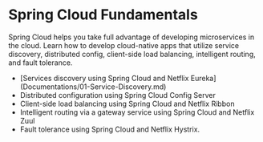 # Spring Cloud Fundamentals

Spring Cloud helps you take full advantage of developing microservices in the cloud. Learn how to develop cloud-native apps that utilize service discovery, distributed config, client-side load balancing, intelligent routing, and fault tolerance.

- [Services discovery using Spring Cloud and Netflix Eureka] (Documentations/01-Service-Discovery.md) 
- Distributed configuration using Spring Cloud Config Server 
- Client-side load balancing using Spring Cloud and Netflix Ribbon 
- Intelligent routing via a gateway service using Spring Cloud and Netflix Zuul
- Fault tolerance using Spring Cloud and Netflix Hystrix. 






